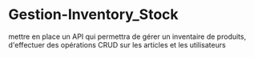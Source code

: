 # Gestion-Inventory_Stock

mettre en place un API qui permettra de gérer un inventaire de produits, d'effectuer des opérations CRUD  sur les articles et les utilisateurs